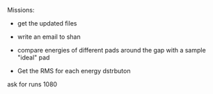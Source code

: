 Missions:

- get the updated files

- write an email to shan

- compare energies of different pads around the gap with a sample "ideal" pad

- Get the RMS for each energy dstrbuton

ask for runs 1080
